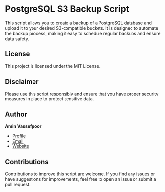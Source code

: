# PostgreSQL S3 Backup Script

This script allows you to create a backup of a PostgreSQL database and upload it to your desired S3-compatible buckets. It is designed to automate the backup process, making it easy to schedule regular backups and ensure data safety.

## License

This project is licensed under the MIT License.

## Disclaimer

Please use this script responsibly and ensure that you have proper security measures in place to protect sensitive data.

## Author

**Amin Vassefpoor**

- [Profile](https://github.com/aminvsf "GitHub")
- [Email](mailto:aminvsf911@gmail.com "Email")
- [Website](https://www.aminvasefpoor.ir "Personal Website")

## Contributions

Contributions to improve this script are welcome. If you find any issues or have suggestions for improvements, feel free to open an issue or submit a pull request.